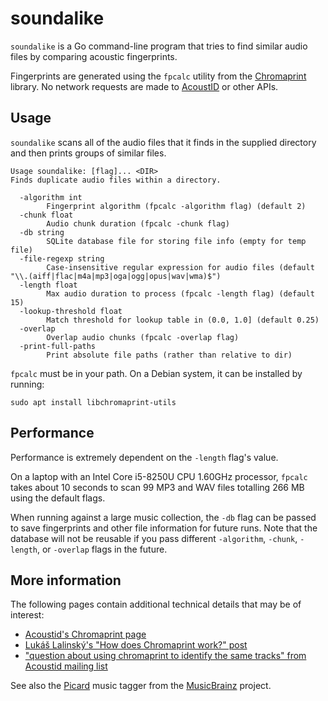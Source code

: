 # soundalike

`soundalike` is a Go command-line program that tries to find similar audio files
by comparing acoustic fingerprints.

Fingerprints are generated using the `fpcalc` utility from the [Chromaprint]
library. No network requests are made to [AcoustID] or other APIs.

[Chromaprint]: https://github.com/acoustid/chromaprint
[AcoustID]: https://acoustid.org/

## Usage

`soundalike` scans all of the audio files that it finds in the supplied
directory and then prints groups of similar files.

```
Usage soundalike: [flag]... <DIR>
Finds duplicate audio files within a directory.

  -algorithm int
        Fingerprint algorithm (fpcalc -algorithm flag) (default 2)
  -chunk float
        Audio chunk duration (fpcalc -chunk flag)
  -db string
        SQLite database file for storing file info (empty for temp file)
  -file-regexp string
        Case-insensitive regular expression for audio files (default "\\.(aiff|flac|m4a|mp3|oga|ogg|opus|wav|wma)$")
  -length float
        Max audio duration to process (fpcalc -length flag) (default 15)
  -lookup-threshold float
        Match threshold for lookup table in (0.0, 1.0] (default 0.25)
  -overlap
        Overlap audio chunks (fpcalc -overlap flag)
  -print-full-paths
        Print absolute file paths (rather than relative to dir)
```

`fpcalc` must be in your path. On a Debian system, it can be installed by
running:
```
sudo apt install libchromaprint-utils
```

## Performance

Performance is extremely dependent on the `-length` flag's value.

On a laptop with an Intel Core i5-8250U CPU 1.60GHz processor, `fpcalc` takes
about 10 seconds to scan 99 MP3 and WAV files totalling 266 MB using the default
flags.

When running against a large music collection, the `-db` flag can be passed to
save fingerprints and other file information for future runs. Note that the
database will not be reusable if you pass different `-algorithm`, `-chunk`,
`-length`, or `-overlap` flags in the future.

## More information

The following pages contain additional technical details that may be of
interest:

*   [Acoustid's Chromaprint page](https://acoustid.org/chromaprint)
*   [Lukáš Lalinský's "How does Chromaprint work?" post](https://oxygene.sk/2011/01/how-does-chromaprint-work/)
*   ["question about using chromaprint to identify the same tracks" from Acoustid mailing list](https://groups.google.com/g/acoustid/c/C3EHIkZVpZI/m/Zd2qdOKRNzkJ)

See also the [Picard] music tagger from the [MusicBrainz] project.

[Picard]: https://picard.musicbrainz.org/
[MusicBrainz]: https://musicbrainz.org/
